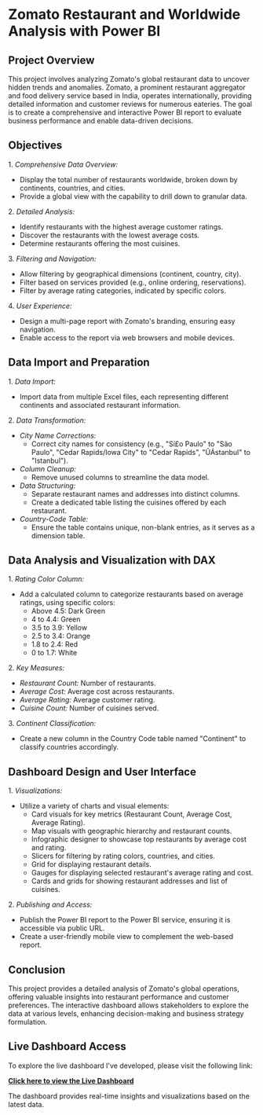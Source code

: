 # Zomato Restaurant and Worldwide Analysis with Power BI

## Project Overview

This project involves analyzing Zomato's global restaurant data to uncover hidden trends and anomalies. Zomato, a prominent restaurant aggregator and food delivery service based in India, operates internationally, providing detailed information and customer reviews for numerous eateries. The goal is to create a comprehensive and interactive Power BI report to evaluate business performance and enable data-driven decisions.

## Objectives

1.⁠ ⁠*Comprehensive Data Overview:*
   - Display the total number of restaurants worldwide, broken down by continents, countries, and cities.
   - Provide a global view with the capability to drill down to granular data.

2.⁠ ⁠*Detailed Analysis:*
   - Identify restaurants with the highest average customer ratings.
   - Discover the restaurants with the lowest average costs.
   - Determine restaurants offering the most cuisines.

3.⁠ ⁠*Filtering and Navigation:*
   - Allow filtering by geographical dimensions (continent, country, city).
   - Filter based on services provided (e.g., online ordering, reservations).
   - Filter by average rating categories, indicated by specific colors.

4.⁠ ⁠*User Experience:*
   - Design a multi-page report with Zomato's branding, ensuring easy navigation.
   - Enable access to the report via web browsers and mobile devices.

## Data Import and Preparation

1.⁠ ⁠*Data Import:*
   - Import data from multiple Excel files, each representing different continents and associated restaurant information.

2.⁠ ⁠*Data Transformation:*
   - *City Name Corrections:* 
     - Correct city names for consistency (e.g., "Sí£o Paulo" to "São Paulo", "Cedar Rapids/Iowa City" to "Cedar Rapids", "ÛÁstanbul" to "Istanbul").
   - *Column Cleanup:*
     - Remove unused columns to streamline the data model.
   - *Data Structuring:*
     - Separate restaurant names and addresses into distinct columns.
     - Create a dedicated table listing the cuisines offered by each restaurant.
   - *Country-Code Table:*
     - Ensure the table contains unique, non-blank entries, as it serves as a dimension table.

## Data Analysis and Visualization with DAX

1.⁠ ⁠*Rating Color Column:*
   - Add a calculated column to categorize restaurants based on average ratings, using specific colors:
     - Above 4.5: Dark Green
     - 4 to 4.4: Green
     - 3.5 to 3.9: Yellow
     - 2.5 to 3.4: Orange
     - 1.8 to 2.4: Red
     - 0 to 1.7: White

2.⁠ ⁠*Key Measures:*
   - *Restaurant Count:* Number of restaurants.
   - *Average Cost:* Average cost across restaurants.
   - *Average Rating:* Average customer rating.
   - *Cuisine Count:* Number of cuisines served.

3.⁠ ⁠*Continent Classification:*
   - Create a new column in the Country Code table named "Continent" to classify countries accordingly.

## Dashboard Design and User Interface

1.⁠ ⁠*Visualizations:*
   - Utilize a variety of charts and visual elements:
     - Card visuals for key metrics (Restaurant Count, Average Cost, Average Rating).
     - Map visuals with geographic hierarchy and restaurant counts.
     - Infographic designer to showcase top restaurants by average cost and rating.
     - Slicers for filtering by rating colors, countries, and cities.
     - Grid for displaying restaurant details.
     - Gauges for displaying selected restaurant's average rating and cost.
     - Cards and grids for showing restaurant addresses and list of cuisines.

2.⁠ ⁠*Publishing and Access:*
   - Publish the Power BI report to the Power BI service, ensuring it is accessible via public URL.
   - Create a user-friendly mobile view to complement the web-based report.

## Conclusion

This project provides a detailed analysis of Zomato's global operations, offering valuable insights into restaurant performance and customer preferences. The interactive dashboard allows stakeholders to explore the data at various levels, enhancing decision-making and business strategy formulation.

## Live Dashboard Access

To explore the live dashboard I've developed, please visit the following link:

**[Click here to view the Live Dashboard](https://app.powerbi.com/view?r=eyJrIjoiZjI5MjE0ODMtYTZkNC00MzVkLTg5ZDEtMjE0M2ViNjgxMjRkIiwidCI6ImM2ZTU0OWIzLTVmNDUtNDAzMi1hYWU5LWQ0MjQ0ZGM1YjJjNCJ9)**

The dashboard provides real-time insights and visualizations based on the latest data.
